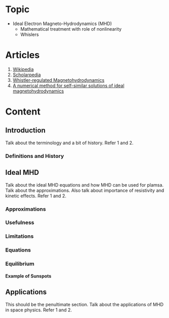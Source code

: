 # Topic
* Ideal Electron Magneto-Hydrodynamics (MHD)
    - Mathematical treatment with role of nonlinearity 
    - Whislers


# Articles
1. [Wikipedia](https://en.wikipedia.org/wiki/Magnetohydrodynamics) 
2. [Scholarpedia](http://www.scholarpedia.org/article/Magnetohydrodynamics)
3. [Whistler-regulated Magnetohydrodynamics](https://iopscience.iop.org/article/10.3847/1538-4357/ac1ff1#apjac1ff1s5)
4. [A numerical method for self-similar solutions of ideal magnetohydrodynamics](https://www.sciencedirect.com/science/article/pii/S0021999121005854)


# Content
## Introduction
Talk about the terminology and a bit of history. Refer 1 and 2.
### Definitions and History

## Ideal MHD
Talk about the ideal MHD equations and how MHD can be used for plamsa. Talk about the approximations. Also talk about importance of resistivity and kinetic effects. Refer 1 and 2.
### Approximations
### Usefulness
### Limitations
### Equations
### Equilibrium
#### Example of Sunspots

## Applications
This should be the penultimate section. Talk about the applications of MHD in space physics. Refer 1 and 2.